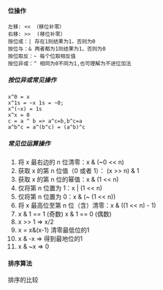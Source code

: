#### 位操作

```
左移: << （移位补零）
右移: >>  (移位补零）
按位或：| 存在1则结果为1，否则为0
按位与：& 两者都为1则结果为1，否则为0
按位取反：~ 每个位取相反值
按位异或：^ 相同为0不同为1,也可理解为不进位加法

```

##### 按位异或常见操作

```
x^0 = x
x^1s = ~x 1s = ~0;
x^(~x) = 1s
x^x = 0
c = a ^ b => a^c=b,b^c=a
a^b^c = a^(b^c) = (a^b)^c
```

##### 常见位运算操作

1. 将 x 最右边的 n 位清零：x & (~0 << n)
2. 获取 x 的第 n 位值（0 或者 1）： (x >> n) & 1
3. 获取 x 的第 n 位的幂值：x & (1 << n)
4. 仅将第 n 位置为 1：x | (1 << n)
5. 仅将第 n 位置为 0：x & (~ (1 << n))
6. 将 x 最高位至第 n 位（含）清零：x & ((1 << n) - 1)
7. x & 1 == 1 (奇数) x & 1 == 0 (偶数)
8. x >> 1 => x/2
9. x = x&(x-1) 清零最低位的1
10. x & -x => 得到最地位的1
11. x & ~x => 0

#### 排序算法

排序的比较

